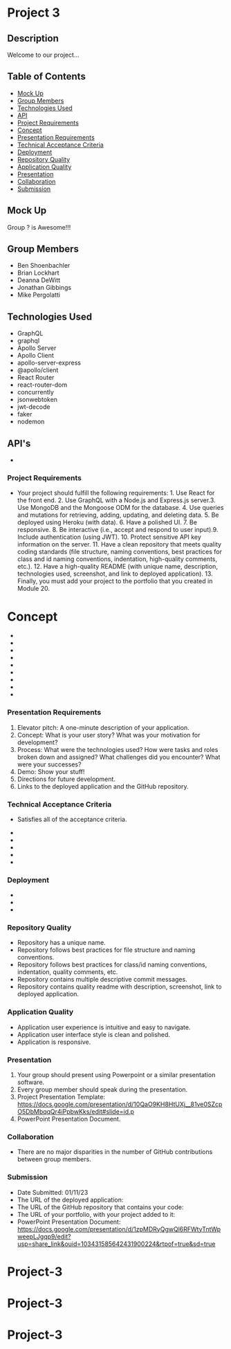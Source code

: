 # Project 3

## Description

Welcome to our project...

## Table of Contents

- [Mock Up](#Mock-Up)
- [Group Members](#Group-Members)
- [Technologies Used](#Technologies-Used)
- [API](#API's)
- [Project Requirements](#Project-Requirements)
- [Concept](#Concept)
- [Presentation Requirements](#User-Story)
- [Technical Acceptance Criteria](#Technical-Acceptance-Criteria)
- [Deployment](#Deployment)
- [Repository Quality](#Repository-Quality)
- [Application Quality](#Application-Quality)
- [Presentation](#Presentation)
- [Collaboration](#Collaboration)
- [Submission](#Submission)

## Mock Up

Group ? is Awesome!!!

## Group Members

- Ben Shoenbachler
- Brian Lockhart
- Deanna DeWitt
- Jonathan Gibbings
- Mike Pergolatti

## Technologies Used

- GraphQL
- graphql
- Apollo Server
- Apollo Client
- apollo-server-express
- @apollo/client
- React Router
- react-router-dom
- concurrently
- jsonwebtoken
- jwt-decode
- faker
- nodemon

## API's

-

### Project Requirements

- Your project should fulfill the following requirements:
  ​1. Use React for the front end.
  ​2. Use GraphQL with a Node.js and Express.js server.
  ​3. Use MongoDB and the Mongoose ODM for the database.
  ​4. Use queries and mutations for retrieving, adding, updating, and deleting data.
  ​5. Be deployed using Heroku (with data).
  ​6. Have a polished UI.
  ​7. Be responsive.
  ​8. Be interactive (i.e., accept and respond to user input).
  ​9. Include authentication (using JWT).
  ​10. Protect sensitive API key information on the server.
  ​11. Have a clean repository that meets quality coding standards (file structure, naming conventions, best practices for class and id naming conventions, indentation, high-quality comments, etc.).
  ​12. Have a high-quality README (with unique name, description, technologies used, screenshot, and link to deployed application).
  ​13. Finally, you must add your project to the portfolio that you created in Module 20.

# Concept

-
-
-
-
-
-
-
-
-

### Presentation Requirements

1. Elevator pitch: A one-minute description of your application.
2. Concept: What is your user story? What was your motivation for development?
3. Process: What were the technologies used? How were tasks and roles broken down and assigned? What challenges did you encounter? What were your successes?
4. Demo: Show your stuff!
5. Directions for future development.
6. Links to the deployed application and the GitHub repository.

### Technical Acceptance Criteria

- Satisfies all of the acceptance criteria.

*
*
*
*
*

### Deployment

-
-
-

### Repository Quality

- Repository has a unique name.
- Repository follows best practices for file structure and naming conventions.
- Repository follows best practices for class/id naming conventions, indentation, quality comments, etc.
- Repository contains multiple descriptive commit messages.
- Repository contains quality readme with description, screenshot, link to deployed application.

### Application Quality

- Application user experience is intuitive and easy to navigate.
- Application user interface style is clean and polished.
- Application is responsive.

### Presentation

1. Your group should present using Powerpoint or a similar presentation software.
2. Every group member should speak during the presentation.
3. Project Presentation Template: https://docs.google.com/presentation/d/10QaO9KH8HtUXj__81ve0SZcpO5DbMbqqQr4iPpbwKks/edit#slide=id.p
4. PowerPoint Presentation Document.

### Collaboration

- There are no major disparities in the number of GitHub contributions between group members.

### Submission

- Date Submitted: 01/11/23
- The URL of the deployed application:
- The URL of the GitHub repository that contains your code:
- The URL of your portfolio, with your project added to it:
- PowerPoint Presentation Document: https://docs.google.com/presentation/d/1zpMDRyQgwQl6RFWtyTntWpweepLJgqp9/edit?usp=share_link&ouid=103431585642431900224&rtpof=true&sd=true

# Project-3
# Project-3
# Project-3
